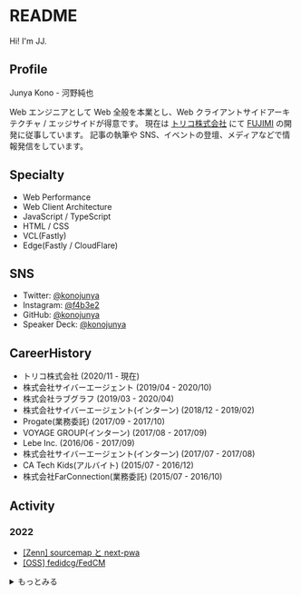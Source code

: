 # README

Hi! I'm JJ.

## Profile

Junya Kono - 河野純也

Web エンジニアとして Web 全般を本業とし、Web クライアントサイドアーキテクチャ / エッジサイドが得意です。
現在は [トリコ株式会社](https://tricot-inc.com) にて [FUJIMI](https://fujimi.me) の開発に従事しています。
記事の執筆や SNS、イベントの登壇、メディアなどで情報発信をしています。

## Specialty

- Web Performance
- Web Client Architecture
- JavaScript / TypeScript
- HTML / CSS
- VCL(Fastly)
- Edge(Fastly / CloudFlare)


## SNS

- Twitter: [@konojunya](https://twitter.com/konojunya)
- Instagram: [@f4b3e2](https://www.instagram.com/f4b3e2)
- GitHub: [@konojunya](https://github.com/konojunya)
- Speaker Deck: [@konojunya](https://speakerdeck.com/konojunya)


## CareerHistory

- トリコ株式会社 (2020/11 - 現在)
- 株式会社サイバーエージェント (2019/04 - 2020/10)
- 株式会社ラブグラフ (2019/03 - 2020/04)
- 株式会社サイバーエージェント(インターン) (2018/12 - 2019/02)
- Progate(業務委託) (2017/09 - 2017/10)
- VOYAGE GROUP(インターン) (2017/08 - 2017/09)
- Lebe Inc. (2016/06 - 2017/09)
- 株式会社サイバーエージェント(インターン) (2017/07 - 2017/08)
- CA Tech Kids(アルバイト) (2015/07 - 2016/12)
- 株式会社FarConnection(業務委託) (2015/07 - 2016/10)


## Activity

### 2022
- [[Zenn] sourcemap と next-pwa](https://zenn.dev/jj/articles/next-pwa-with-sourcemap)
- [[OSS] fedidcg/FedCM](https://github.com/fedidcg/FedCM/pull/165)

<details>
<summary>もっとみる</summary>

### 2020
- [[Zenn] Figma plugin with WebAssembly](https://zenn.dev/jj/articles/figma-plugin-with-wasm)
- [[Zenn] Preactで作ったコンポーネントをWeb Components として公開する](https://zenn.dev/jj/articles/preact-web-components)
- [[Zenn] Next.jsのSSR/SSG/CSRについて考える](https://zenn.dev/jj/scraps/e270d446787635)
- [[Zenn] Firebase Node.js Client SDKだけでAuthenticateを行いたい](https://zenn.dev/jj/scraps/8c28ddb257385f)
- [[Zenn] CookieをAuthorizationヘッダーに載せ替えてAPIリクエストをするいい書き方の考察](https://zenn.dev/jj/scraps/3fc4d100dd7e4b)
- [[Zenn] Firebase Auth + Next.jsでのユーザー認証](https://zenn.dev/jj/scraps/0ef0c51a3a62a6)
- [[Zenn] JavaScriptのJITをざっくり理解する会](https://zenn.dev/jj/scraps/14a701a311aa6f)

### 2021
- [[Zenn] Weekly Tech News](https://zenn.dev/jj/scraps/30a35d032aa977)
- [[Zenn] NeoVimのjob control apiを使ってみる会](https://zenn.dev/jj/scraps/e2fe98c24c720a)
- [[Zenn] NeoVimのPluginを作ってみる①](https://zenn.dev/jj/scraps/667c49714289a7)
- [[Zenn] WebKitのPrivate Click Measurementの翻訳をして概要を掴む](https://zenn.dev/jj/scraps/1f4c10accb6c98)
- [[Zenn] Fastlyを活用したカナリアリリースを実現したい](https://zenn.dev/jj/scraps/806cacaa44597f)
- [[Zenn] stylelint-pluginを作ってみる会](https://zenn.dev/jj/scraps/42157938c9eb48)
- [[Zenn] Edge Functions - Vercel についてざっくり理解](https://zenn.dev/jj/scraps/c3f62783f65b91)
- [[Zenn] Next.js 12 をざっくり理解](https://zenn.dev/jj/scraps/f8a97c4f669397)
- [[Zenn] Next.jsにおけるenvのベストプラクティス](https://zenn.dev/jj/articles/next-js-env-best-practice)
- [[Zenn] Fastly Compute@Edge 使い方ガイド](https://zenn.dev/jj/books/fastly-compute-at-edge-guide)
- [[Zenn] 読者コミュニティ｜Fastly Compute@Edge 使い方ガイド](https://zenn.dev/jj/scraps/a87d6c9475e0a3)

</details>
